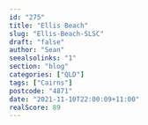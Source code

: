 ```yaml
---
id: "275"
title: "Ellis Beach"
slug: "Ellis-Beach-SLSC"
draft: "false"
author: "Sean"
seealsolinks: "1"
section: "blog"
categories: ["QLD"]
tags: ["Cairns"]
postcode: "4871"
date: "2021-11-10T22:00:09+11:00"
realScore: 89
---
```

